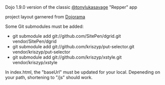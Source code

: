 Dojo 1.9.0 version of the classic [@tonylukasavage](http://twitter.com/tonylukasavage) "Repper" app

project layout garnered from [Dojorama](dojorama.org)

Some Git submodules must be added:
+ git submodule add git://github.com/SitePen/dgrid.git vendor/SitePen/dgrid
+ git submodule add git://github.com/kriszyp/put-selector.git vendor/kriszyp/put-selector
+ git submodule add git://github.com/kriszyp/xstyle.git vendor/kriszyp/xstyle

In index.html, the "baseUrl" must be updated for your local.  Depeneding on your path, shortening to "/js" should work.
